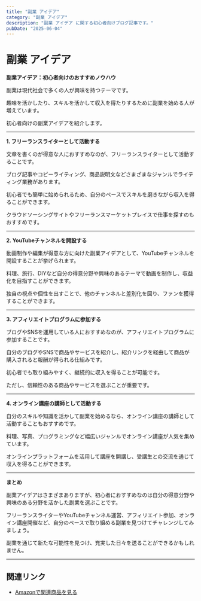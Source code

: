 ```yaml
---
title: "副業 アイデア"
category: "副業 アイデア"
description: "副業 アイデア に関する初心者向けブログ記事です。"
pubDate: "2025-06-04"
---
```


# 副業 アイデア

**副業アイデア：初心者向けのおすすめノウハウ**

副業は現代社会で多くの人が興味を持つテーマです。

趣味を活かしたり、スキルを活かして収入を得たりするために副業を始める人が増えています。

初心者向けの副業アイデアを紹介します。



---

**1. フリーランスライターとして活動する**

文章を書くのが得意な人におすすめなのが、フリーランスライターとして活動することです。

ブログ記事やコピーライティング、商品説明文などさまざまなジャンルでライティング業務があります。

初心者でも簡単に始められるため、自分のペースでスキルを磨きながら収入を得ることができます。

クラウドソーシングサイトやフリーランスマーケットプレイスで仕事を探すのもおすすめです。



---

**2. YouTubeチャンネルを開設する**

動画制作や編集が得意な方に向けた副業アイデアとして、YouTubeチャンネルを開設することが挙げられます。

料理、旅行、DIYなど自分の得意分野や興味のあるテーマで動画を制作し、収益化を目指すことができます。

独自の視点や個性を出すことで、他のチャンネルと差別化を図り、ファンを獲得することができます。



---

**3. アフィリエイトプログラムに参加する**

ブログやSNSを運用している人におすすめなのが、アフィリエイトプログラムに参加することです。

自分のブログやSNSで商品やサービスを紹介し、紹介リンクを経由して商品が購入されると報酬が得られる仕組みです。

初心者でも取り組みやすく、継続的に収入を得ることが可能です。

ただし、信頼性のある商品やサービスを選ぶことが重要です。



---

**4. オンライン講座の講師として活動する**

自分のスキルや知識を活かして副業を始めるなら、オンライン講座の講師として活動することもおすすめです。

料理、写真、プログラミングなど幅広いジャンルでオンライン講座が人気を集めています。

オンラインプラットフォームを活用して講座を開講し、受講生との交流を通じて収入を得ることができます。



---

**まとめ**

副業アイデアはさまざまありますが、初心者におすすめなのは自分の得意分野や興味のある分野を活かした副業を選ぶことです。

フリーランスライターやYouTubeチャンネル運営、アフィリエイト参加、オンライン講座開催など、自分のペースで取り組める副業を見つけてチャレンジしてみましょう。

副業を通じて新たな可能性を見つけ、充実した日々を送ることができるかもしれません。



---

## 関連リンク

- [Amazonで関連商品を見る](https://www.amazon.co.jp/s?k=%E5%89%AF%E6%A5%AD+%E3%82%A2%E3%82%A4%E3%83%87%E3%82%A2&tag=autowritehubai-22)
